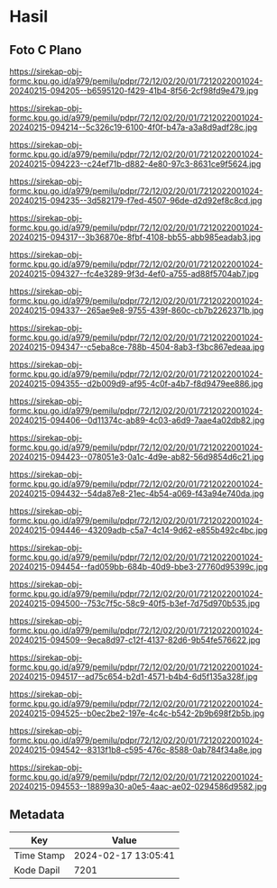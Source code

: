 # Hasil

## Foto C Plano

https://sirekap-obj-formc.kpu.go.id/a979/pemilu/pdpr/72/12/02/20/01/7212022001024-20240215-094205--b6595120-f429-41b4-8f56-2cf98fd9e479.jpg

https://sirekap-obj-formc.kpu.go.id/a979/pemilu/pdpr/72/12/02/20/01/7212022001024-20240215-094214--5c326c19-6100-4f0f-b47a-a3a8d9adf28c.jpg

https://sirekap-obj-formc.kpu.go.id/a979/pemilu/pdpr/72/12/02/20/01/7212022001024-20240215-094223--c24ef71b-d882-4e80-97c3-8631ce9f5624.jpg

https://sirekap-obj-formc.kpu.go.id/a979/pemilu/pdpr/72/12/02/20/01/7212022001024-20240215-094235--3d582179-f7ed-4507-96de-d2d92ef8c8cd.jpg

https://sirekap-obj-formc.kpu.go.id/a979/pemilu/pdpr/72/12/02/20/01/7212022001024-20240215-094317--3b36870e-8fbf-4108-bb55-abb985eadab3.jpg

https://sirekap-obj-formc.kpu.go.id/a979/pemilu/pdpr/72/12/02/20/01/7212022001024-20240215-094327--fc4e3289-9f3d-4ef0-a755-ad88f5704ab7.jpg

https://sirekap-obj-formc.kpu.go.id/a979/pemilu/pdpr/72/12/02/20/01/7212022001024-20240215-094337--265ae9e8-9755-439f-860c-cb7b2262371b.jpg

https://sirekap-obj-formc.kpu.go.id/a979/pemilu/pdpr/72/12/02/20/01/7212022001024-20240215-094347--c5eba8ce-788b-4504-8ab3-f3bc867edeaa.jpg

https://sirekap-obj-formc.kpu.go.id/a979/pemilu/pdpr/72/12/02/20/01/7212022001024-20240215-094355--d2b009d9-af95-4c0f-a4b7-f8d9479ee886.jpg

https://sirekap-obj-formc.kpu.go.id/a979/pemilu/pdpr/72/12/02/20/01/7212022001024-20240215-094406--0d11374c-ab89-4c03-a6d9-7aae4a02db82.jpg

https://sirekap-obj-formc.kpu.go.id/a979/pemilu/pdpr/72/12/02/20/01/7212022001024-20240215-094423--078051e3-0a1c-4d9e-ab82-56d9854d6c21.jpg

https://sirekap-obj-formc.kpu.go.id/a979/pemilu/pdpr/72/12/02/20/01/7212022001024-20240215-094432--54da87e8-21ec-4b54-a069-f43a94e740da.jpg

https://sirekap-obj-formc.kpu.go.id/a979/pemilu/pdpr/72/12/02/20/01/7212022001024-20240215-094446--43209adb-c5a7-4c14-9d62-e855b492c4bc.jpg

https://sirekap-obj-formc.kpu.go.id/a979/pemilu/pdpr/72/12/02/20/01/7212022001024-20240215-094454--fad059bb-684b-40d9-bbe3-27760d95399c.jpg

https://sirekap-obj-formc.kpu.go.id/a979/pemilu/pdpr/72/12/02/20/01/7212022001024-20240215-094500--753c7f5c-58c9-40f5-b3ef-7d75d970b535.jpg

https://sirekap-obj-formc.kpu.go.id/a979/pemilu/pdpr/72/12/02/20/01/7212022001024-20240215-094509--9eca8d97-c12f-4137-82d6-9b54fe576622.jpg

https://sirekap-obj-formc.kpu.go.id/a979/pemilu/pdpr/72/12/02/20/01/7212022001024-20240215-094517--ad75c654-b2d1-4571-b4b4-6d5f135a328f.jpg

https://sirekap-obj-formc.kpu.go.id/a979/pemilu/pdpr/72/12/02/20/01/7212022001024-20240215-094525--b0ec2be2-197e-4c4c-b542-2b9b698f2b5b.jpg

https://sirekap-obj-formc.kpu.go.id/a979/pemilu/pdpr/72/12/02/20/01/7212022001024-20240215-094542--8313f1b8-c595-476c-8588-0ab784f34a8e.jpg

https://sirekap-obj-formc.kpu.go.id/a979/pemilu/pdpr/72/12/02/20/01/7212022001024-20240215-094553--18899a30-a0e5-4aac-ae02-0294586d9582.jpg


## Metadata

| Key        | Value               |
| ---------- | ------------------- |
| Time Stamp | 2024-02-17 13:05:41 |
| Kode Dapil | 7201                |



